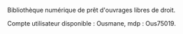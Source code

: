 Bibliothèque numérique de prêt d'ouvrages libres de droit.

Compte utilisateur disponible : Ousmane, mdp : Ous75019.
